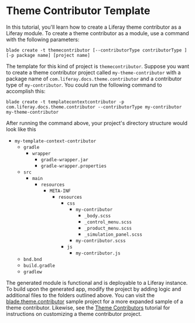# Theme Contributor Template [](id=theme-contributor-template)

In this tutorial, you'll learn how to create a Liferay theme contributor as
a Liferay module. To create a theme contributor as a module, use a command
with the following parameters:

    blade create -t themecontributor [--contributorType contributorType ] [-p package name] [project name]

The template for this kind of project is `themecontributor`. Suppose you want to
create a theme contributor project called `my-theme-contributor` with a package name of
`com.liferay.docs.theme.contributor` and a contributor type of `my-contributor`.
You could run the following command to accomplish this:

    blade create -t templatecontextcontributor -p com.liferay.docs.theme.contributor --contributorType my-contributor my-theme-contributor

After running the command above, your project's directory structure would look
like this

- `my-template-context-contributor`
    - `gradle`
        - `wrapper`
            - `gradle-wrapper.jar`
            - `gradle-wrapper.properties`
    - `src`
        - `main`
            - `resources`
                - `META-INF`
                    - `resources`
                    	- `css`
                    		- `my-contributor`
                    			- `_body.scss`
                    			- `_control_menu.scss`
                    			- `_product_menu.scss`
                    			- `_simulation_panel.scss`
                    		- `my-contributor.scss`
                    	- `js`
                    		- `my-contributor.js`
    - `bnd.bnd`
    - `build.gradle`
    - `gradlew`

The generated module is functional and is deployable to a Liferay instance. To
build upon the generated app, modify the project by adding logic and additional
files to the folders outlined above. You can visit the
[blade.theme.contributor](https://github.com/liferay/liferay-blade-samples/tree/master/liferay-gradle/blade.theme.contributor)
sample project for a more expanded sample of a theme contributor.
Likewise, see the
[Theme Contributors](/develop/tutorials/-/knowledge_base/7-0/theme-contributors)
tutorial for instructions on customizing a theme contributor project.
